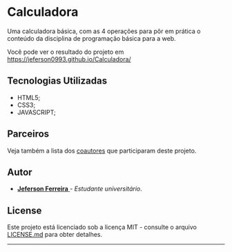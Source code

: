 # Calculadora
Uma calculadora básica, com as 4 operações para pôr em prática o conteúdo da disciplina de programação básica para a web.

Você pode ver o resultado do projeto em https://jeferson0993.github.io/Calculadora/


## Tecnologias Utilizadas

* HTML5;
* CSS3;
* JAVASCRIPT;


## Parceiros

Veja também a lista dos [coautores](https://github.com/jeferson0993/Calculadora/contributors) que participaram deste projeto.


## Autor

* [ **Jeferson Ferreira** ](https://github.com/jeferson0993) - *Estudante universitário*.


## License

Este projeto está licenciado sob a licença MIT - consulte o arquivo [LICENSE.md](LICENSE.md) para obter detalhes.

***
